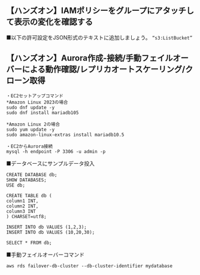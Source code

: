 ## 【ハンズオン】IAMポリシーをグループにアタッチして表示の変化を確認する

■以下の許可設定をJSON形式のテキストに追加しましょう。
`
“s3:ListBucket”
`

## 【ハンズオン】Aurora作成-接続/手動フェイルオーバーによる動作確認/レプリカオートスケーリング/クローン取得
```
・EC2セットアップコマンド
*Amazon Linux 2023の場合
sudo dnf update -y
sudo dnf install mariadb105

*Amazon Linux 2の場合
sudo yum update -y
sudo amazon-linux-extras install mariadb10.5
```
```
・EC2からAurora接続
mysql -h endpoint -P 3306 -u admin -p
```

■データベースにサンプルデータ投入
```
CREATE DATABASE db;
SHOW DATABASES;
USE db;

CREATE TABLE db (
column1 INT,
column2 INT,
column3 INT
) CHARSET=utf8;

INSERT INTO db VALUES (1,2,3);
INSERT INTO db VALUES (10,20,30);

SELECT * FROM db;
```

■手動フェイルオーバーコマンド
```
aws rds failover-db-cluster --db-cluster-identifier mydatabase
```